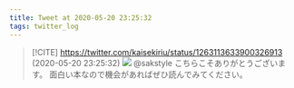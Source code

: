 ```yaml
---
title: Tweet at 2020-05-20 23:25:32
tags: twitter_log
---
```


> [!CITE] https://twitter.com/kaisekiriu/status/1263113633900326913 (2020-05-20 23:25:32)
> ![](https://twitter.com/kaisekiriu/status/1263113633900326913)
> @sakstyle こちらこそありがとうございます。
> 面白い本なので機会があればぜひ読んでみてください。

